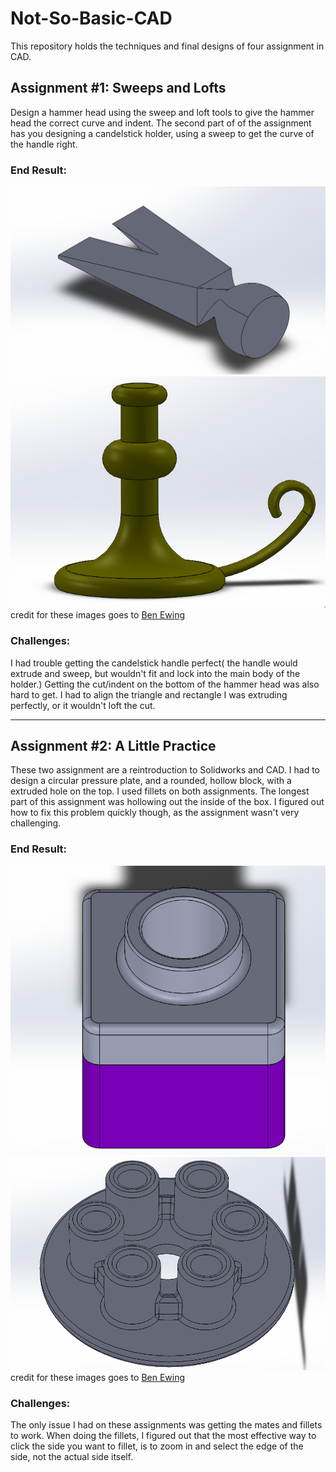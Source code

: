 # Not-So-Basic-CAD

This repository holds the techniques and final designs of four assignment in CAD.

## Assignment #1: Sweeps and Lofts

Design a hammer head using the sweep and loft tools to give the hammer head the correct curve and indent. The second part of 
of the assignment has you designing a candelstick holder, using a sweep to get the curve of the handle right.

### End Result: 
![lofts](https://github.com/bewing09/NotSoBasicCad/blob/master/media/lofts.PNG)
![sweeps](https://github.com/bewing09/NotSoBasicCad/blob/master/media/sweeps.PNG)
credit for these images goes to [Ben Ewing](https://github.com/bewing09/NotSoBasicCad)

### Challenges:
I had trouble getting the candelstick handle perfect( the handle would extrude and sweep, but wouldn't fit and lock into the main body of the holder.) Getting the cut/indent on the bottom of the hammer head was also hard to get. I had to align the triangle and rectangle I was extruding perfectly, or it wouldn't loft the cut.

---------------------------------------------------------------------------

## Assignment #2: A Little Practice

These two assignment are a reintroduction to Solidworks and CAD. I had to design a circular pressure plate, and a rounded, hollow block, with a extruded hole on the top. I used fillets on both assignments. The longest part of this assignment was hollowing out the inside of the box. I figured out how to fix this problem quickly though, as the assignment wasn't very challenging. 

### End Result: 
![lego](https://github.com/bewing09/NotSoBasicCad/blob/master/media/lego.PNG)
![Alittlepractice](https://github.com/bewing09/NotSoBasicCad/blob/master/media/ALittlePractice.PNG)
credit for these images goes to [Ben Ewing](https://github.com/bewing09/NotSoBasicCad)

### Challenges:
The only issue I had on these assignments was getting the mates and fillets to work. When doing the fillets, I figured out that the most effective way to click the side you want to fillet, is to zoom in and select the edge of the side, not the actual side itself.

